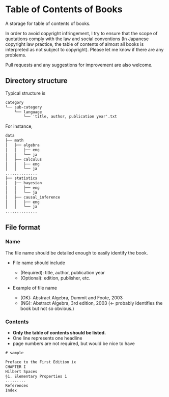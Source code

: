 # Table of Contents of Books

A storage for table of contents of books.

In order to avoid copyright infringement, I try to ensure that the scope of quotations comply with the law and social conventions (In Japanese copyright law practice, the table of contents of almost all books is interpreted as not subject to copyright). Please let me know if there are any problems.

Pull requests and any suggestions for improvement are also welcome.

## Directory structure

Typical structure is

```txt
category
└── sub-category
    └── language
        └── 'title, author, publication year'.txt
```

For instance,

```txt
data
├── math
│   ├── algebra
│   │   ├── eng
│   │   └── ja
│   ├── calculus
│   │   ├── eng
│   │   └── ja
..............
├── statistics
│   ├── bayesian
│   │   ├── eng
│   │   └── ja
│   ├── causal_inference
│   │   ├── eng
│   │   └── ja
..............
```

## File format

### Name

The file name should be detailed enough to easily identify the book.

- File name should include
  - (Required): title, author, publication year
  - (Optional): edition, publisher, etc.

- Example of file name
  - (OK): Abstract Algebra, Dummit and Foote, 2003
  - (NG): Abstract Algebra, 3rd edition, 2003 (<- probably identifies the book but not so obvious.)

### Contents

- **Only the table of contents should be listed.**
- One line represents one headline
- page numbers are not required, but would be nice to have

```txt
# sample

Preface to the First Edition ix
CHAPTER I
Hilbert Spaces
§1. Elementary Properties 1
.........
References
Index
```
